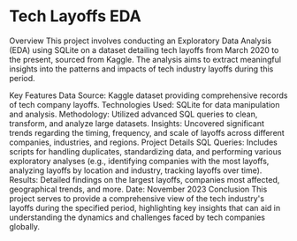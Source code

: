 # Tech Layoffs EDA 
Overview
This project involves conducting an Exploratory Data Analysis (EDA) using SQLite on a dataset detailing tech layoffs from March 2020 to the present, sourced from Kaggle. The analysis aims to extract meaningful insights into the patterns and impacts of tech industry layoffs during this period.

Key Features
Data Source: Kaggle dataset providing comprehensive records of tech company layoffs.
Technologies Used: SQLite for data manipulation and analysis.
Methodology: Utilized advanced SQL queries to clean, transform, and analyze large datasets.
Insights: Uncovered significant trends regarding the timing, frequency, and scale of layoffs across different companies, industries, and regions.
Project Details
SQL Queries: Includes scripts for handling duplicates, standardizing data, and performing various exploratory analyses (e.g., identifying companies with the most layoffs, analyzing layoffs by location and industry, tracking layoffs over time).
Results: Detailed findings on the largest layoffs, companies most affected, geographical trends, and more.
Date: November 2023
Conclusion
This project serves to provide a comprehensive view of the tech industry's layoffs during the specified period, highlighting key insights that can aid in understanding the dynamics and challenges faced by tech companies globally.
